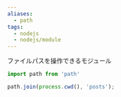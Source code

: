 ```yaml
---
aliases:
  - path
tags:
  - nodejs
  - nodejs/module
---
```

ファイルパスを操作できるモジュール
```javascript
import path from 'path'

path.join(process.cwd(), 'posts');
```